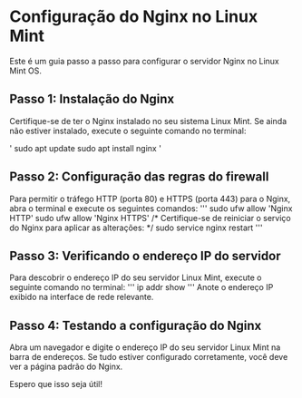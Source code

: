 # Configuração do Nginx no Linux Mint

Este é um guia passo a passo para configurar o servidor Nginx no Linux Mint OS.

## Passo 1: Instalação do Nginx

Certifique-se de ter o Nginx instalado no seu sistema Linux Mint. Se ainda não estiver instalado, execute o seguinte comando no terminal:

'
sudo apt update
sudo apt install nginx
'
## Passo 2: Configuração das regras do firewall

Para permitir o tráfego HTTP (porta 80) e HTTPS (porta 443) para o Nginx, abra o terminal e execute os seguintes comandos:
'''
sudo ufw allow 'Nginx HTTP'
sudo ufw allow 'Nginx HTTPS'
/*
Certifique-se de reiniciar o serviço do Nginx para aplicar as alterações:
*/
sudo service nginx restart
'''
## Passo 3: Verificando o endereço IP do servidor

Para descobrir o endereço IP do seu servidor Linux Mint, execute o seguinte comando no terminal:
'''
ip addr show
'''
Anote o endereço IP exibido na interface de rede relevante.

## Passo 4: Testando a configuração do Nginx

Abra um navegador e digite o endereço IP do seu servidor Linux Mint na barra de endereços. Se tudo estiver configurado corretamente, você deve ver a página padrão do Nginx.

Espero que isso seja útil!

